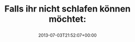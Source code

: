 ---
retweeted: false
source: <a href="http://tapbots.com/tweetbot" rel="nofollow">Tweetbot for iOS</a>
entities:
  hashtags: []
  symbols: []
  user_mentions: []
  urls:
  - url: http://t.co/m7XsazxmDM
    expanded_url: http://www.youtube.com/watch?v=jq5djtLkgB4
    display_url: youtube.com/watch?v=jq5djt…
    indices:
    - '42'
    - '64'
display_text_range:
- '0'
- '64'
favorite_count: '0'
id_str: '352545313040498689'
truncated: false
retweet_count: '0'
id: '352545313040498689'
possibly_sensitive: false
created_at: Wed Jul 03 21:52:07 +0000 2013
favorited: false
full_text: 'Falls ihr nicht schlafen können möchtet:'
lang: de
quote_url: http://www.youtube.com/watch?v=jq5djtLkgB4
tags:
- pesos/twitter
date: '2013-07-03T21:52:07+00:00'
src: https://twitter.com/bascht/status/352545313040498689
original_url: https://twitter.com/bascht/status/352545313040498689
type: twitter_tweet
text: 'Falls ihr nicht schlafen können möchtet:'
title: 'Falls ihr nicht schlafen können möchtet:

  '

---